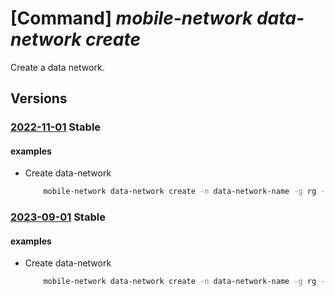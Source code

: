 # [Command] _mobile-network data-network create_

Create a data network.

## Versions

### [2022-11-01](/Resources/mgmt-plane/L3N1YnNjcmlwdGlvbnMve30vcmVzb3VyY2Vncm91cHMve30vcHJvdmlkZXJzL21pY3Jvc29mdC5tb2JpbGVuZXR3b3JrL21vYmlsZW5ldHdvcmtzL3t9L2RhdGFuZXR3b3Jrcy97fQ==/2022-11-01.xml) **Stable**

<!-- mgmt-plane /subscriptions/{}/resourcegroups/{}/providers/microsoft.mobilenetwork/mobilenetworks/{}/datanetworks/{} 2022-11-01 -->

#### examples

- Create data-network
    ```bash
        mobile-network data-network create -n data-network-name -g rg --mobile-network-name mobile-network-name
    ```

### [2023-09-01](/Resources/mgmt-plane/L3N1YnNjcmlwdGlvbnMve30vcmVzb3VyY2Vncm91cHMve30vcHJvdmlkZXJzL21pY3Jvc29mdC5tb2JpbGVuZXR3b3JrL21vYmlsZW5ldHdvcmtzL3t9L2RhdGFuZXR3b3Jrcy97fQ==/2023-09-01.xml) **Stable**

<!-- mgmt-plane /subscriptions/{}/resourcegroups/{}/providers/microsoft.mobilenetwork/mobilenetworks/{}/datanetworks/{} 2023-09-01 -->

#### examples

- Create data-network
    ```bash
        mobile-network data-network create -n data-network-name -g rg --mobile-network-name mobile-network-name
    ```
